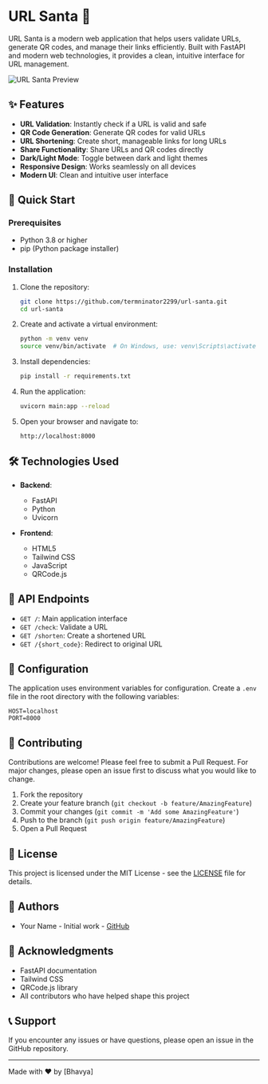 # URL Santa 🎅

URL Santa is a modern web application that helps users validate URLs, generate QR codes, and manage their links efficiently. Built with FastAPI and modern web technologies, it provides a clean, intuitive interface for URL management.

![URL Santa Preview](Soon)

## ✨ Features

- **URL Validation**: Instantly check if a URL is valid and safe
- **QR Code Generation**: Generate QR codes for valid URLs
- **URL Shortening**: Create short, manageable links for long URLs
- **Share Functionality**: Share URLs and QR codes directly
- **Dark/Light Mode**: Toggle between dark and light themes
- **Responsive Design**: Works seamlessly on all devices
- **Modern UI**: Clean and intuitive user interface

## 🚀 Quick Start

### Prerequisites

- Python 3.8 or higher
- pip (Python package installer)

### Installation

1. Clone the repository:
   ```bash
   git clone https://github.com/termninator2299/url-santa.git
   cd url-santa
   ```

2. Create and activate a virtual environment:
   ```bash
   python -m venv venv
   source venv/bin/activate  # On Windows, use: venv\Scripts\activate
   ```

3. Install dependencies:
   ```bash
   pip install -r requirements.txt
   ```

4. Run the application:
   ```bash
   uvicorn main:app --reload
   ```

5. Open your browser and navigate to:
   ```
   http://localhost:8000
   ```

## 🛠️ Technologies Used

- **Backend**:
  - FastAPI
  - Python
  - Uvicorn

- **Frontend**:
  - HTML5
  - Tailwind CSS
  - JavaScript
  - QRCode.js

## 📝 API Endpoints

- `GET /`: Main application interface
- `GET /check`: Validate a URL
- `GET /shorten`: Create a shortened URL
- `GET /{short_code}`: Redirect to original URL

## 🔧 Configuration

The application uses environment variables for configuration. Create a `.env` file in the root directory with the following variables:

```env
HOST=localhost
PORT=8000
```

## 🤝 Contributing

Contributions are welcome! Please feel free to submit a Pull Request. For major changes, please open an issue first to discuss what you would like to change.

1. Fork the repository
2. Create your feature branch (`git checkout -b feature/AmazingFeature`)
3. Commit your changes (`git commit -m 'Add some AmazingFeature'`)
4. Push to the branch (`git push origin feature/AmazingFeature`)
5. Open a Pull Request

## 📄 License

This project is licensed under the MIT License - see the [LICENSE](LICENSE) file for details.

## 👥 Authors

- Your Name - Initial work - [GitHub](https://github.com/terminator2299)

## 🙏 Acknowledgments

- FastAPI documentation
- Tailwind CSS
- QRCode.js library
- All contributors who have helped shape this project

## 📞 Support

If you encounter any issues or have questions, please open an issue in the GitHub repository.

---

Made with ❤️ by [Bhavya]


